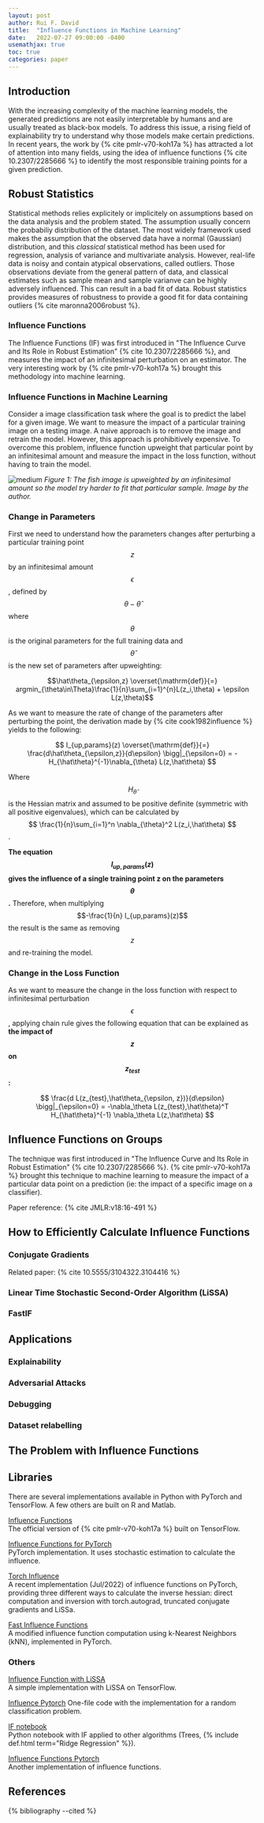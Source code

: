 ```yaml
---
layout: post
author: Rui F. David
title:  "Influence Functions in Machine Learning"
date:   2022-07-27 09:00:00 -0400
usemathjax: true
toc: true
categories: paper
---
```


## Introduction

With the increasing complexity of the machine learning models, the generated
predictions are not easily interpretable by humans and are usually treated as black-box
models. To address this issue, a rising field of explainability try to understand 
why those models make certain predictions. In recent years, the work by {% cite
pmlr-v70-koh17a %} has attracted a lot of attention into many fields,
using the idea of influence functions {% cite 10.2307/2285666 %} to identify
the most responsible training points for a given prediction.

## Robust Statistics 

Statistical methods relies explicitely or implicitely on assumptions based on
the data analysis and the problem stated. The assumption usually concern the
probabiliy distribution of the dataset. The most widely framework used makes
the assumption that the observed data have a normal (Gaussian) distribution, 
and this *classical* statistical method has been used for regression, analysis of
variance and multivariate analysis.  However, real-life data is noisy and contain 
atypical observations, called outliers. Those observations deviate from the
general pattern of data, and classical estimates such as sample mean and sample
varianve can be highly adversely influenced. This can result in a bad fit of data.
Robust statistics provides measures of robustness to provide a good fit for data 
containing outliers {% cite maronna2006robust %}.


### Influence Functions

The Influence Functions (IF) was first introduced in "The Influence Curve and Its Role in
Robust Estimation" {% cite 10.2307/2285666 %}, and measures the impact of an infinitesimal perturbation on
an estimator. The very interesting work by {% cite pmlr-v70-koh17a %} brought
this methodology into machine learning. 

### Influence Functions in Machine Learning

Consider a image classification task where the goal is to predict the label for
a given image. We want to measure the impact of a particular training image on
a testing image. A naive approach is to remove the image and retrain the model.
However, this approach is prohibitively expensive. To overcome this problem, influence
function upweight that particular point by an infinitesimal amount and measure
the impact in the loss function, without having to train the model.


![medium](/assets/images/upweight-a-training-point.jpg "Upweighting a training point")
_Figure 1: The fish image is upweighted by an infinitesimal amount so the model
try harder to fit that particular sample. Image by the author._

### Change in Parameters 

First we need to understand how the parameters changes after perturbing a
particular training point $$z$$ by an infinitesimal amount $$\epsilon$$,
defined by $$\theta - \hat\theta$$ where $$\theta$$ is the original parameters
for the full training data and $$\hat\theta$$ is the new set of parameters
after upweighting:   

$$\hat\theta_{\epsilon,z} \overset{\mathrm{def}}{=}
argmin_{\theta\in\Theta}\frac{1}{n}\sum_{i=1}^{n}L(z_i,\theta) + \epsilon L(z,\theta)$$

As we want to measure the rate of change of the parameters after perturbing the
point, the derivation made by {% cite cook1982influence %} yields to the following:

$$ I_{up,params}(z) \overset{\mathrm{def}}{=} \frac{d\hat\theta_{\epsilon,z}}{d\epsilon} \bigg|_{\epsilon=0} = -H_{\hat\theta}^{-1}\nabla_{\theta} L(z,\hat\theta)  $$

Where $$H_{\hat\theta}$$ is the Hessian matrix and assumed to be positive
definite (symmetric with all positive eigenvalues), which can be calculated by
$$ \frac{1}{n}\sum_{i=1}^n \nabla_{\theta}^2 L(z_i,\hat\theta) $$.  

**The equation $$ I_{up,params}(z) $$ gives the influence of a single training
point z on the parameters $$\theta$$.** Therefore, when multiplying $$-\frac{1}{n} I_{up,params}(z)$$ 
the result is the same as removing $$z$$ and re-training the model.

### Change in the Loss Function

As we want to measure the change in the loss function with respect to
infinitesimal perturbation $$\epsilon$$, applying chain rule gives the
following equation that can be explained as **the impact of $$z$$ on $$z_{test}$$:**

$$ \frac{d L(z_{test},\hat\theta_{\epsilon, z})}{d\epsilon} \bigg|_{\epsilon=0} = -\nabla_\theta L(z_{test},\hat\theta)^T H_{\hat\theta}^{-1} \nabla_\theta L(z,\hat\theta) $$


## Influence Functions on Groups

 The technique was first introduced in "The Influence Curve and Its Role in Robust Estimation" {% cite 10.2307/2285666 %}.
{% cite pmlr-v70-koh17a %} brought this technique to machine learning to
measure the impact of a particular data point on a prediction (ie: the impact
of a specific image on a classifier).

Paper reference: {% cite JMLR:v18:16-491 %}

## How to Efficiently Calculate Influence Functions

### Conjugate Gradients

Related paper: {% cite 10.5555/3104322.3104416 %}

### Linear Time Stochastic Second-Order Algorithm (LiSSA)

### FastIF

## Applications

### Explainability

### Adversarial Attacks

### Debugging

### Dataset relabelling

## The Problem with Influence Functions

## Libraries

There are several implementations available in Python with PyTorch and
TensorFlow. A few others are built on R and Matlab.

[Influence Functions](https://github.com/kohpangwei/influence-release)  
The official version of {% cite pmlr-v70-koh17a %} built on TensorFlow.

[Influence Functions for PyTorch](https://github.com/nimarb/pytorch_influence_functions)  
PyTorch implementation. It uses stochastic estimation to calculate the
influence.

[Torch Influence](https://github.com/alstonlo/torch-influence)  
A recent implementation (Jul/2022) of influence functions on PyTorch, providing
three different ways to calculate the inverse hessian: direct computation and
inversion with torch.autograd, truncated conjugate gradients and LiSSa.

[Fast Influence Functions](https://github.com/salesforce/fast-influence-functions)  
A modified influence function computation using k-Nearest Neighbors (kNN),
implemented in PyTorch.

### Others

[Influence Function with LiSSA](https://github.com/nayopu/influence_function_with_lissa)  
A simple implementation with LiSSA on TensorFlow.

[Influence Pytorch](https://github.com/jrepifano/influence-pytorch)
One-file code with the implementation for a random classification problem.

[IF notebook](https://github.com/zedyang/46927-Project)  
Python notebook with IF applied to other algorithms (Trees, {% include def.html term="Ridge Regression" %}).

[Influence Functions Pytorch](https://github.com/Benqalu/influence-functions-pytorch)  
Another implementation of influence functions.

## References

{% bibliography --cited %}
